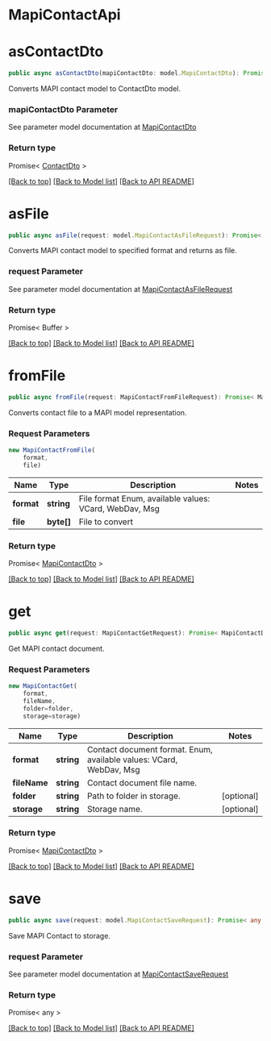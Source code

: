 # MapiContactApi

                    
<a name="asContactDto"></a>
# **asContactDto**
```typescript
public async asContactDto(mapiContactDto: model.MapiContactDto): Promise< ContactDto >
```

Converts MAPI contact model to ContactDto model.             

### mapiContactDto Parameter

See parameter model documentation at [MapiContactDto](MapiContactDto.md)

### Return type

Promise< [ContactDto](ContactDto.md) >

[[Back to top]](#) [[Back to Model list]](Models.md) [[Back to API README]](README.md)

                    
<a name="asFile"></a>
# **asFile**
```typescript
public async asFile(request: model.MapiContactAsFileRequest): Promise< Buffer >
```

Converts MAPI contact model to specified format and returns as file.             

### request Parameter

See parameter model documentation at [MapiContactAsFileRequest](MapiContactAsFileRequest.md)

### Return type

Promise< Buffer >

[[Back to top]](#) [[Back to Model list]](Models.md) [[Back to API README]](README.md)

                    
<a name="fromFile"></a>
# **fromFile**
```typescript
public async fromFile(request: MapiContactFromFileRequest): Promise< MapiContactDto >
```

Converts contact file to a MAPI model representation.             

### Request Parameters
```typescript
new MapiContactFromFile(
    format,
    file)
```

Name | Type | Description | Notes
---- | ---- | ----------- | -----
 **format** | **string**| File format Enum, available values: VCard, WebDav, Msg |
 **file** | **byte[]**| File to convert |

### Return type

Promise< [MapiContactDto](MapiContactDto.md) >

[[Back to top]](#) [[Back to Model list]](Models.md) [[Back to API README]](README.md)
                    
<a name="get"></a>
# **get**
```typescript
public async get(request: MapiContactGetRequest): Promise< MapiContactDto >
```

Get MAPI contact document.             

### Request Parameters
```typescript
new MapiContactGet(
    format,
    fileName,
    folder=folder,
    storage=storage)
```

Name | Type | Description | Notes
---- | ---- | ----------- | -----
 **format** | **string**| Contact document format. Enum, available values: VCard, WebDav, Msg |
 **fileName** | **string**| Contact document file name. |
 **folder** | **string**| Path to folder in storage. | [optional]
 **storage** | **string**| Storage name. | [optional]

### Return type

Promise< [MapiContactDto](MapiContactDto.md) >

[[Back to top]](#) [[Back to Model list]](Models.md) [[Back to API README]](README.md)
                    
<a name="save"></a>
# **save**
```typescript
public async save(request: model.MapiContactSaveRequest): Promise< any >
```

Save MAPI Contact to storage.             

### request Parameter

See parameter model documentation at [MapiContactSaveRequest](MapiContactSaveRequest.md)

### Return type

Promise< any >

[[Back to top]](#) [[Back to Model list]](Models.md) [[Back to API README]](README.md)


